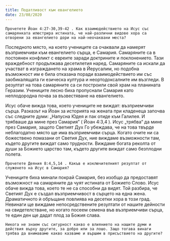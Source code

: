 ```yaml
---
title: Податливост към евангелието
date: 23/08/2020
---
```


`Прочетете Йоан 4:27-30,39-42 . Как взаимодействието на Исус със самарянката илюстрира истината, че най-различни видове хора са отворени за евангелието дори на най-неочаквани места?`

Последното място, на което учениците са очаквали да намерят възприемчиви към евангелието сърца, е Самария. Самаряните са в постоянен конфликт с евреите заради доктрините и поклонението. Тази враждебност продължава десетилетия наред. Самаряните са искали да участват в изграждането на храма в Йерусалим, но подобна възможност им е била отказана поради взаимодействието им със заобикалящата ги езическа култура и неортодоксалните им възгледи. В резултат на това самаряните са си построили свой храм на планината Геразим. Учениците лесно биха пропуснали Самария като неплодородна почва за възвестяване на евангелието.

Исус обаче вижда това, което учениците не виждат: възприемчиви сърца. Разказът на Йоан за историята на жената при кладенеца започва със следните думи: „Напусна Юдея и пак отиде към Галилея. И трябваше да мине през Самария” ( Йоан 4:3,4 ). Исус „трябва“ да мине през Самария, защото Светият Дух Го убеждава, че на това твърде неблагодатно място ще има възприемчиви сърца. Когато очите ни са божествено помазани от Светия Дух, ние виждаме възможности там, където другите виждат само трудности. Виждаме богата реколта от души за Божието царство там, където другите виждат само безплодни полета.

`Прочетете Деяния 8:4,5,14 . Какъв е изключителният резултат от служенето на Исус в Самария?`

Учениците биха минали покрай Самария, без изобщо да предоставят възможност на самаряните да чуят истината от Божието Слово. Исус обаче вижда това, което те не са способни да видят. Той разбира, че Светият Дух е създал възприемчивост в сърцето на една жена. Драматичното ѝ обръщане повлиява на десетки хора в този град. Невинаги ще виждаме непосредствените резултати от нашите дейности на свидетелстване, но когато посеем семена във възприемчиви сърца, те един ден ще дадат плод за Божия слава.

`Никога не знаем със сигурност какво е влиянието на нашите думи и действия върху другите, за добро или за лошо. Защо тогава винаги трябва да внимаваме какво казваме и вършим в присъствието на другите?`